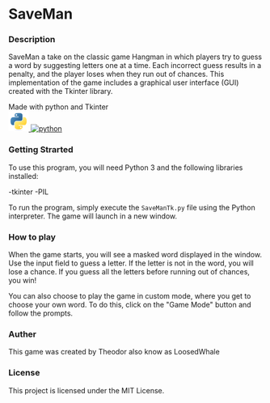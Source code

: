 # SaveMan

### Description

SaveMan a take on the classic game Hangman in which players try to guess a word by suggesting letters one at a time. Each incorrect guess results in a penalty, and the player loses when they run out of chances. This implementation of the game includes a graphical user interface (GUI) created with the Tkinter library.

Made with python and Tkinter \
<a href="https://www.python.org" target="_blank" rel="noreferrer"> <img src="https://raw.githubusercontent.com/devicons/devicon/master/icons/python/python-original.svg" alt="python" width="40" height="40"/> </a>
<a href="https://www.python.org" target="_blank" rel="noreferrer"> <img src="https://rcxpn.com/wp-content/uploads/2023/02/logo-1.png" alt="python" width="40" height="40"/> </a>

### Getting Strarted

To use this program, you will need Python 3 and the following libraries installed:

-tkinter
-PIL

To run the program, simply execute the `SaveManTk.py` file using the Python interpreter. The game will launch in a new window.

### How to play 

When the game starts, you will see a masked word displayed in the window. Use the input field to guess a letter. If the letter is not in the word, you will lose a chance. If you guess all the letters before running out of chances, you win!

You can also choose to play the game in custom mode, where you get to choose your own word. To do this, click on the "Game Mode" button and follow the prompts.

### Auther
This game was created by Theodor also know as LoosedWhale

### License 
This project is licensed under the MIT License.
